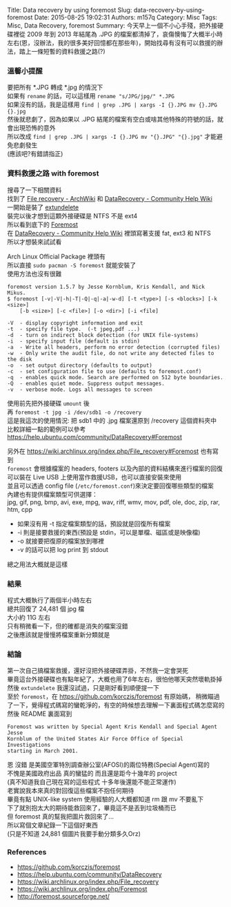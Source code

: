Title: Data recovery by using foremost
Slug: data-recovery-by-using-foremost
Date: 2015-08-25 19:02:31
Authors: m157q
Category: Misc
Tags: Misc, Data Recovery, foremost
Summary: 今天早上一個不小心手殘，把外接硬碟裡從 2009 年到 2013 年結尾為 .JPG 的檔案都清掉了，哀傷懊悔了大概半小時左右(恩，沒辦法，我的很多美好回憶都在那些年)，開始找尋有沒有可以救援的辦法，踏上一條短暫的資料救援之路(?)


### 溫馨小提醒
要把所有 \*\.JPG 轉成 \*\.jpg 的情況下  
如果有 `rename` 的話，可以這樣用 `rename "s/JPG/jpg/" *.JPG`  
如果沒有的話，我是這樣用 `find | grep .JPG | xargs -I {}.JPG mv {}.JPG {}.jpg`  
然後就悲劇了，因為如果以 .JPG 結尾的檔案有空白或啥其他特殊的符號的話，就會出現恐怖的意外  
所以改成 `find | grep .JPG | xargs -I {}.JPG mv "{}.JPG" "{}.jpg"` 才能避免悲劇發生  
(應該吧?有錯請指正)


### 資料救援之路 with foremost
搜尋了一下相關資料  
找到了 [File recovery - ArchWiki](https://wiki.archlinux.org/index.php/File_recovery) 和 [DataRecovery - Community Help Wiki](https://help.ubuntu.com/community/DataRecovery)  
一開始是裝了 [extundelete](http://extundelete.sourceforge.net/)  
裝完以後才想到這顆外接硬碟是 NTFS 不是 ext4  
所以看到底下的 [Foremost](http://foremost.sourceforge.net/)  
在 [DataRecovery - Community Help Wiki](https://help.ubuntu.com/community/DataRecovery) 裡頭寫著支援 fat, ext3 和 NTFS  
所以才想裝來試試看

Arch Linux Official Package 裡頭有  
所以直接 `sudo pacman -S foremost` 就能安裝了  
使用方法也沒有很難

```
foremost version 1.5.7 by Jesse Kornblum, Kris Kendall, and Nick Mikus.
$ foremost [-v|-V|-h|-T|-Q|-q|-a|-w-d] [-t <type>] [-s <blocks>] [-k <size>] 
    [-b <size>] [-c <file>] [-o <dir>] [-i <file] 

-V  - display copyright information and exit
-t  - specify file type.  (-t jpeg,pdf ...) 
-d  - turn on indirect block detection (for UNIX file-systems) 
-i  - specify input file (default is stdin) 
-a  - Write all headers, perform no error detection (corrupted files) 
-w  - Only write the audit file, do not write any detected files to the disk 
-o  - set output directory (defaults to output)
-c  - set configuration file to use (defaults to foremost.conf)
-q  - enables quick mode. Search are performed on 512 byte boundaries.
-Q  - enables quiet mode. Suppress output messages. 
-v  - verbose mode. Logs all messages to screen
```

使用前先把外接硬碟 `umount` 後  
再 `foremost -t jpg -i /dev/sdb1 -o /recovery`  
這是我這次的使用情況: 把 sdb1 中的 .jpg 檔案還原到 /recovery 這個資料夾中  
比較詳細一點的範例可以參考 <https://help.ubuntu.com/community/DataRecovery#Foremost>

另外在 <https://wiki.archlinux.org/index.php/File_recovery#Foremost> 也有寫到  
`foremost` 會根據檔案的 headers, footers 以及內部的資料結構來進行檔案的回復  
可以裝在 Live USB 上使用當作救援USB，也可以直接安裝來使用  
並且可以透過 config file (`/etc/foremost.conf`)來決定要回復哪些類型的檔案  
內建也有提供檔案類型可供選擇：  
jpg, gif, png, bmp, avi, exe, mpg, wav, riff, wmv, mov, pdf, ole, doc, zip, rar, htm, cpp   

+ 如果沒有用 -t 指定檔案類型的話，預設就是回復所有檔案  
+ -i 則是接要救援的東西(預設是 stdin，可以是單檔、磁區或是映像檔)    
+ -o 就接要把復原的檔案放到哪裡  
+ -v 的話可以把 log print 到 stdout  

總之用法大概就是這樣  


### 結果

程式大概執行了兩個半小時左右  
總共回復了 24,481 個 jpg 檔  
大小約 11G 左右  
只有稍微看一下，但的確都是消失的檔案沒錯  
之後應該就是慢慢將檔案重新分類就是  


### 結論

第一次自己搞檔案救援，還好沒把外接硬碟弄掛，不然我一定會哭死  
畢竟這台外接硬碟也有點年紀了，大概也用了6年左右，很怕他哪天突然壞軌掛掉  
然後 `extundelete` 我還沒試過，只是剛好看到順便提一下  
至於 `foremost`，在 <https://github.com/korczis/foremost> 有原始碼，
稍微瞄過了一下，覺得程式碼寫的蠻乾淨的，有空的時候想去理解一下裏面程式碼怎麼寫的  
然後 README 裏面寫到  
```
Foremost was written by Special Agent Kris Kendall and Special Agent Jesse
Kornblum of the United States Air Force Office of Special Investigations
starting in March 2001.
```
恩 沒錯 是美國空軍特別調查辦公室(AFOSI)的兩位特務(Special Agent)寫的  
不愧是美國政府出品 真的蠻猛的 而且還是距今十幾年的 project  
(真不知道我自己現在寫的這些程式 十多年後還能不能正常運作)  
老實說我本來真的對回復這些檔案不抱任何期待  
畢竟有點 UNIX-like system 使用經驗的人大概都知道 rm 跟 mv 不要亂下  
下了就別抱太大的期待能救回來了，畢竟這不是丟到垃圾桶而已  
但 foremost 真的幫我把圖片救回來了...  
所以寫個文章紀錄一下這個好東西  
(只是不知道 24,881 個圖片我要手動分類多久Orz)  


### References
+ <https://github.com/korczis/foremost>
+ <https://help.ubuntu.com/community/DataRecovery>
+ <https://wiki.archlinux.org/index.php/File_recovery>
+ <https://wiki.archlinux.org/index.php/Foremost>
+ <http://foremost.sourceforge.net/>
